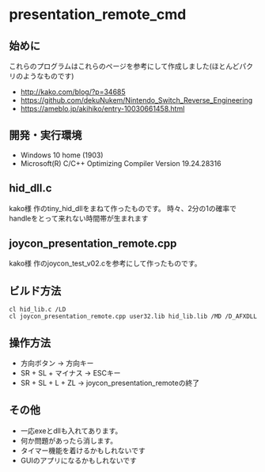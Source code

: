 # presentation_remote_cmd

## 始めに
これらのプログラムはこれらのページを参考にして作成しました(ほとんどパクリのようなものです)
- http://kako.com/blog/?p=34685
- https://github.com/dekuNukem/Nintendo_Switch_Reverse_Engineering
- https://ameblo.jp/akihiko/entry-10030661458.html


## 開発・実行環境
- Windows 10 home (1903)
- Microsoft(R) C/C++ Optimizing Compiler Version 19.24.28316


## hid_dll.c
kako様 作のtiny_hid_dllをまねて作ったものです。
時々、2分の1の確率でhandleをとって来れない時間帯が生まれます


## joycon_presentation_remote.cpp
kako様 作のjoycon_test_v02.cを参考にして作ったものです。


## ビルド方法
```
cl hid_lib.c /LD
cl joycon_presentation_remote.cpp user32.lib hid_lib.lib /MD /D_AFXDLL
```

## 操作方法
- 方向ボタン -> 方向キー
- SR + SL + マイナス -> ESCキー
- SR + SL + L + ZL -> joycon_presentation_remoteの終了


## その他
- 一応exeとdllも入れてあります。
- 何か問題があったら消します。
- タイマー機能を着けるかもしれないです
- GUIのアプリになるかもしれないです
